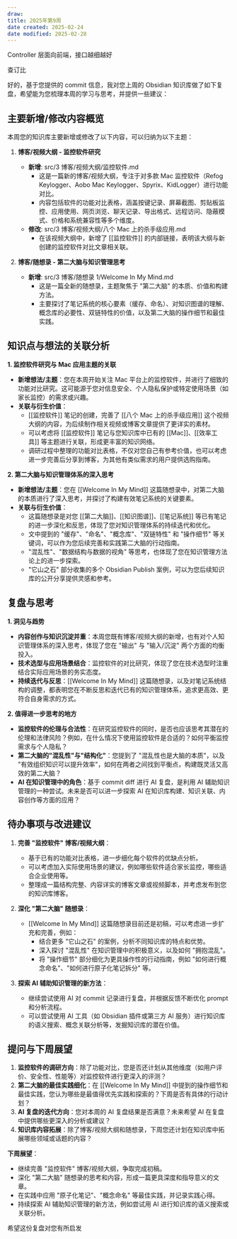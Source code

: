 ```yaml
---
draw:
title: 2025年第9周
date created: 2025-02-24
date modified: 2025-02-28
---
```


Controller 层面向前端，接口越细越好

查订比

好的，基于您提供的 commit 信息，我对您上周的 Obsidian 知识库做了如下复盘，希望能为您梳理本周的学习与思考，并提供一些建议：

## 主要新增/修改内容概览

本周您的知识库主要新增或修改了以下内容，可以归纳为以下主题：

1. **博客/视频大纲 - 监控软件研究**
    - **新增**: src/3 博客/视频大纲/监控软件.md
        - 这是一篇新的博客/视频大纲，专注于对多款 Mac 监控软件（Refog Keylogger、Aobo Mac Keylogger、Spyrix、KidLogger）进行功能对比。
        - 内容包括软件的功能对比表格，涵盖按键记录、屏幕截图、剪贴板监控、应用使用、网页浏览、聊天记录、导出格式、远程访问、隐蔽模式、价格和系统兼容性等多个维度。
    - **修改**: src/3 博客/视频大纲/八个 Mac 上的杀手级应用.md
        - 在该视频大纲中，新增了 [[监控软件]] 的内部链接，表明该大纲与新创建的监控软件对比文章相关联。
            
2. **博客/随想录 - 第二大脑与知识管理思考**
    - **新增**: src/3 博客/随想录 1/Welcome In My Mind.md
        - 这是一篇全新的随想录，主题聚焦于 "第二大脑" 的本质、价值和构建方法。
        - 主要探讨了笔记系统的核心要素（缓存、命名）、对知识图谱的理解、概念库的必要性、双链特性的价值，以及第二大脑的操作细节和最佳实践。
            

## 知识点与想法的关联分析

**1. 监控软件研究与 Mac 应用主题的关联**
- **新增想法/主题**：您在本周开始关注 Mac 平台上的监控软件，并进行了细致的功能对比研究。这可能源于您对信息安全、个人隐私保护或特定使用场景（如家长监控）的需求或兴趣。
- **关联与衍生价值**：
    - [[监控软件]] 笔记的创建，完善了 [[八个 Mac 上的杀手级应用]] 这个视频大纲的内容，为后续制作相关视频或博客文章提供了更详实的素材。
    - 可以考虑将 [[监控软件]] 笔记与您知识库中已有的 [[Mac]]、[[效率工具]] 等主题进行关联，形成更丰富的知识网络。
    - 调研过程中整理的功能对比表格，不仅对您自己有参考价值，也可以考虑进一步完善后分享到博客，为其他有类似需求的用户提供选购指南。
        

**2. 第二大脑与知识管理体系的深入思考**
- **新增想法/主题**：您在 [[Welcome In My Mind]] 这篇随想录中，对第二大脑的本质进行了深入思考，并探讨了构建有效笔记系统的关键要素。
- **关联与衍生价值**：
    - 这篇随想录是对您 [[第二大脑]]、[[知识图谱]]、[[笔记系统]] 等已有笔记的进一步深化和反思，体现了您对知识管理体系的持续迭代和优化。
    - 文中提到的 "缓存"、"命名"、"概念库"、"双链特性" 和 "操作细节" 等关键词，可以作为您后续完善和实践第二大脑的行动指南。
    - "混乱性"、"数据结构与数据的视角" 等思考，也体现了您在知识管理方法论上的进一步探索。
    - "它山之石" 部分收集的多个 Obsidian Publish 案例，可以为您后续知识库的公开分享提供灵感和参考。
        

## 复盘与思考

**1. 洞见与趋势**
- **内容创作与知识沉淀并重**：本周您既有博客/视频大纲的新增，也有对个人知识管理体系的深入思考，体现了您在 "输出" 与 "输入/沉淀" 两个方面的均衡投入。
- **技术选型与应用场景结合**：监控软件的对比研究，体现了您在技术选型时注重结合实际应用场景的务实态度。
- **持续迭代与反思**：[[Welcome In My Mind]] 这篇随想录，以及对笔记系统结构的调整，都表明您在不断反思和迭代已有的知识管理体系，追求更高效、更符合自身需求的方式。
    

**2. 值得进一步思考的地方**
- **监控软件的伦理与合法性**：在研究监控软件的同时，是否也应该思考其潜在的伦理和法律风险？例如，在什么情况下使用监控软件是合适的？如何平衡监控需求与个人隐私？
- **第二大脑的"混乱性"与"结构化"**：您提到了 "混乱性也是大脑的本质"，以及 "有效组织知识可以提升效率"，如何在两者之间找到平衡点，构建既灵活又高效的第二大脑？
- **AI 在知识管理中的角色**：基于 commit diff 进行 AI 复盘，是利用 AI 辅助知识管理的一种尝试。未来是否可以进一步探索 AI 在知识库构建、知识关联、内容创作等方面的应用？
    

## 待办事项与改进建议

1. **完善 "监控软件" 博客/视频大纲**：
    - 基于已有的功能对比表格，进一步细化每个软件的优缺点分析。
    - 可以考虑加入实际使用场景的建议，例如哪些软件适合家长监控，哪些适合企业使用等。
    - 整理成一篇结构完整、内容详实的博客文章或视频脚本，并考虑发布到您的知识库博客。
        
2. **深化 "第二大脑" 随想录**：
    - [[Welcome In My Mind]] 这篇随想录目前还是初稿，可以考虑进一步扩充和完善，例如：
        - 结合更多 "它山之石" 的案例，分析不同知识库的特点和优势。
        - 深入探讨 "混乱性" 在知识管理中的积极意义，以及如何 "拥抱混乱"。
        - 将 "操作细节" 部分细化为更具操作性的行动指南，例如 "如何进行概念命名"、"如何进行原子化笔记拆分" 等。
            
3. **探索 AI 辅助知识管理的新方法**：
	- 继续尝试使用 AI 对 commit 记录进行复盘，并根据反馈不断优化 prompt 和分析流程。
    - 可以尝试使用 AI 工具（如 Obsidian 插件或第三方 AI 服务）进行知识库的语义搜索、概念关联分析等，发掘知识库的潜在价值。
        

## 提问与下周展望

1. **监控软件的调研方向**：除了功能对比，您是否还计划从其他维度（如用户评价、安全性、性能等）对监控软件进行更深入的评测？
2. **第二大脑的最佳实践细化**：在 [[Welcome In My Mind]] 中提到的操作细节和最佳实践，您认为哪些是最值得优先实践和探索的？下周是否有具体的行动计划？
3. **AI 复盘的迭代方向**：您对本周的 AI 复盘结果是否满意？未来希望 AI 在复盘中提供哪些更深入的分析或建议？
4. **知识库内容拓展**：除了博客/视频大纲和随想录，下周您还计划在知识库中拓展哪些领域或话题的内容？
    

**下周展望**：

- 继续完善 "监控软件" 博客/视频大纲，争取完成初稿。
- 深化 "第二大脑" 随想录的思考和内容，形成一篇更具深度和指导意义的文章。
- 在实践中应用 "原子化笔记"、"概念命名" 等最佳实践，并记录实践心得。
- 持续探索 AI 辅助知识管理的新方法，例如尝试用 AI 进行知识库的语义搜索或关联分析。
    

希望这份复盘对您有所启发
